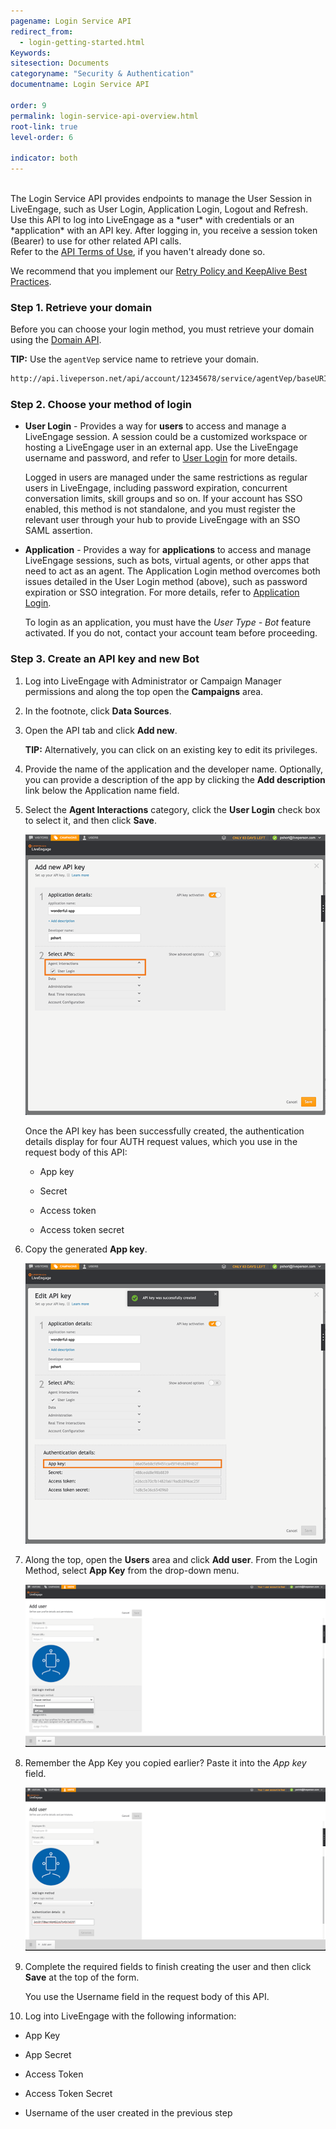 ```yaml
---
pagename: Login Service API
redirect_from:
  - login-getting-started.html
Keywords:
sitesection: Documents
categoryname: "Security & Authentication"
documentname: Login Service API

order: 9
permalink: login-service-api-overview.html
root-link: true
level-order: 6

indicator: both
---
```

<br>
The Login Service API provides endpoints to manage the User Session in LiveEngage, such as User Login, Application Login, Logout and Refresh.  Use this API to log into LiveEngage as a *user* with credentials or an *application* with an API key.   After logging in, you receive a session token (Bearer) to use for other related API calls.


<div class="important">
Refer to the <a href="https://www.liveperson.com/policies/apitou">API Terms of Use</a>, if you haven't already done so.<br>

We recommend that you implement our <a href="https://developers.liveperson.com/retry-and-keepalive-best-practices-overview.html">Retry Policy and KeepAlive Best Practices</a>. 
</div>


### Step 1. Retrieve your domain

Before you can choose your login method, you must retrieve your domain using the [Domain API](https://developers.liveperson.com/retrieve-api-domains-using-the-domain-api.html).  


**TIP:** Use the `agentVep` service name to retrieve your domain.

```html
http://api.liveperson.net/api/account/12345678/service/agentVep/baseURI.json?version=1.0
```

### Step 2. Choose your method of login

- **User Login** - Provides a way for **users** to access and manage a LiveEngage session. A session could be a customized workspace or hosting a LiveEngage user in an external app. Use the LiveEngage username and password, and refer to [User Login](https://developers.liveperson.com/login-service-api-methods-user-login.html) for more details.

   <div class="notice">Logged in users are managed under the same restrictions as regular users in LiveEngage, including password expiration, concurrent conversation limits, skill groups and so on.  If your account has SSO enabled, this method is not standalone, and you must register the relevant user through your hub to provide LiveEngage with an SSO SAML assertion.</div>

- **Application** - Provides a way for **applications** to access and manage LiveEngage sessions, such as bots, virtual agents, or other apps that need to act as an agent. The Application Login method overcomes both issues detailed in the User Login method (above), such as password expiration or SSO integration. For more details, refer to [Application Login](https://developers.liveperson.com/login-service-api-methods-application-login.html).

   <div class="important">
   To login as an application, you must have the <i>User Type - Bot</i> feature activated.  If you do not, contact your account team before proceeding.
   </div>

### Step 3. Create an API key and new Bot

1. Log into LiveEngage with Administrator or Campaign Manager permissions and along the top open the **Campaigns** area.

2. In the footnote, click **Data Sources**.

3. Open the API tab and click **Add new**.

   **TIP:** Alternatively, you can click on an existing key to edit its privileges.

4. Provide the name of the application and the developer name.  Optionally, you can provide a description of the app by clicking the **Add description** link below the Application name field.

5. Select the **Agent Interactions** category, click the **User Login** check box to select it, and then click **Save**.  

   ![APIKeyCreation](img/APIKeyCreation.png)  

   Once the API key has been successfully created, the authentication details display for four AUTH request values, which you use in the request body of this API:

   - App key

   - Secret

   - Access token

   - Access token secret

6. Copy the generated **App key**.  

   ![APIKeyCreation1](img/apikeycreation1.png)

7. Along the top, open the **Users** area and click **Add user**. From the Login Method, select **App Key** from the drop-down menu.  
   
   ![LoginMethod](img/loginmethod.png)  

8. Remember the App Key you copied earlier?  Paste it into the *App key* field.  
   
   ![UserWithKey](img/userwithkey.png)

9. Complete the required fields to finish creating the user and then click **Save** at the top of the form.
   
   You use the Username field in the request body of this API.

10. Log into LiveEngage with the following information:

   - App Key

   - App Secret

   - Access Token

   - Access Token Secret

   - Username of the user created in the previous step

